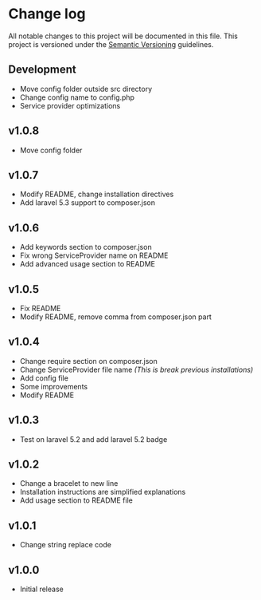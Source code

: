# Change log

All notable changes to this project will be documented in this file. This project is versioned under the [Semantic Versioning](http://semver.org/) guidelines.

## Development

- Move config folder outside src directory
- Change config name to config.php
- Service provider optimizations

## v1.0.8

- Move config folder

## v1.0.7

- Modify README, change installation directives
- Add laravel 5.3 support to composer.json

## v1.0.6

- Add keywords section to composer.json
- Fix wrong ServiceProvider name on README
- Add advanced usage section to README

## v1.0.5

- Fix README
- Modify README, remove comma from composer.json part

## v1.0.4

- Change require section on composer.json
- Change ServiceProvider file name *(This is break previous installations)*
- Add config file
- Some improvements
- Modify README 

## v1.0.3

- Test on laravel 5.2 and add laravel 5.2 badge

## v1.0.2

- Change a bracelet to new line
- Installation instructions are simplified explanations
- Add usage section to README file

## v1.0.1

- Change string replace code

## v1.0.0

- Initial release
